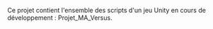 Ce projet contient l'ensemble des scripts d'un jeu Unity en cours de développement : Projet_MA_Versus.

